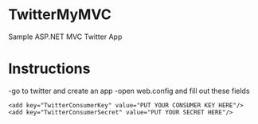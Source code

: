 TwitterMyMVC
============

Sample ASP.NET MVC Twitter App

Instructions
=============
-go to twitter and create an app
-open web.config and fill out these fields 

    <add key="TwitterConsumerKey" value="PUT YOUR CONSUMER KEY HERE"/>
    <add key="TwitterConsumerSecret" value="PUT YOUR SECRET HERE"/>

